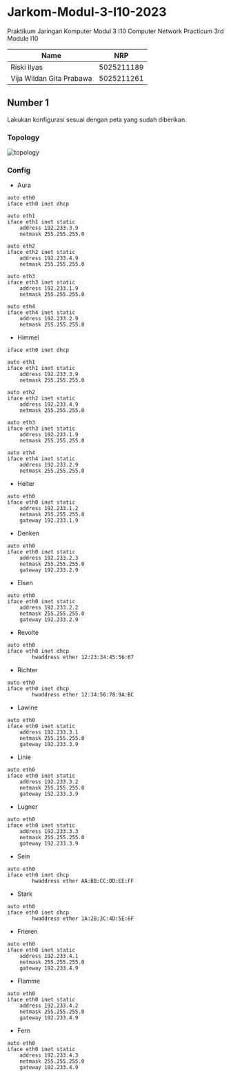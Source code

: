 # Jarkom-Modul-3-I10-2023

Praktikum Jaringan Komputer Modul 3 I10
Computer Network Practicum 3rd Module I10

| Name                        | NRP        |
|-----------------------------|------------|
|Riski Ilyas                  | 5025211189 |
|Vija Wildan Gita Prabawa     | 5025211261 |

## Number 1
Lakukan konfigurasi sesuai dengan peta yang sudah diberikan.

### Topology
![topology](https://media.discordapp.net/attachments/919468862725046322/1175793363295932416/image.png?ex=656c85e6&is=655a10e6&hm=5de6b7b5c44229befe4c01d825434e343bffd321acad019298bb9424184d278c&=&width=956&height=702)

### Config

- Aura
```
auto eth0
iface eth0 inet dhcp

auto eth1
iface eth1 inet static
	address 192.233.3.9
	netmask 255.255.255.0

auto eth2
iface eth2 inet static
	address 192.233.4.9
	netmask 255.255.255.0

auto eth3
iface eth3 inet static
	address 192.233.1.9
	netmask 255.255.255.0

auto eth4
iface eth4 inet static
	address 192.233.2.9
	netmask 255.255.255.0

```

- Himmel
```auto eth0
iface eth0 inet dhcp

auto eth1
iface eth1 inet static
	address 192.233.3.9
	netmask 255.255.255.0

auto eth2
iface eth2 inet static
	address 192.233.4.9
	netmask 255.255.255.0

auto eth3
iface eth3 inet static
	address 192.233.1.9
	netmask 255.255.255.0

auto eth4
iface eth4 inet static
	address 192.233.2.9
	netmask 255.255.255.0
```

- Heiter
```
auto eth0
iface eth0 inet static
	address 192.233.1.2
	netmask 255.255.255.0
	gateway 192.233.1.9
```

- Denken
```
auto eth0
iface eth0 inet static
	address 192.233.2.3
	netmask 255.255.255.0
	gateway 192.233.2.9
```

- Elsen
```
auto eth0
iface eth0 inet static
	address 192.233.2.2
	netmask 255.255.255.0
	gateway 192.233.2.9
```

- Revolte
```
auto eth0
iface eth0 inet dhcp
        hwaddress ether 12:23:34:45:56:67
```

- Richter
```
auto eth0
iface eth0 inet dhcp
        hwaddress ether 12:34:56:78:9A:BC
```

- Lawine
```
auto eth0
iface eth0 inet static
	address 192.233.3.1
	netmask 255.255.255.0
	gateway 192.233.3.9
```

- Linie
```
auto eth0
iface eth0 inet static
	address 192.233.3.2
	netmask 255.255.255.0
	gateway 192.233.3.9
```

- Lugner
```
auto eth0
iface eth0 inet static
	address 192.233.3.3
	netmask 255.255.255.0
	gateway 192.233.3.9
```

- Sein
```
auto eth0
iface eth0 inet dhcp
        hwaddress ether AA:BB:CC:DD:EE:FF
```

- Stark
```
auto eth0
iface eth0 inet dhcp
        hwaddress ether 1A:2B:3C:4D:5E:6F
```

- Frieren
```
auto eth0
iface eth0 inet static
	address 192.233.4.1
	netmask 255.255.255.0
	gateway 192.233.4.9
```

- Flamme
```
auto eth0
iface eth0 inet static
	address 192.233.4.2
	netmask 255.255.255.0
	gateway 192.233.4.9
```

- Fern
```
auto eth0
iface eth0 inet static
	address 192.233.4.3
	netmask 255.255.255.0
	gateway 192.233.4.9
```
